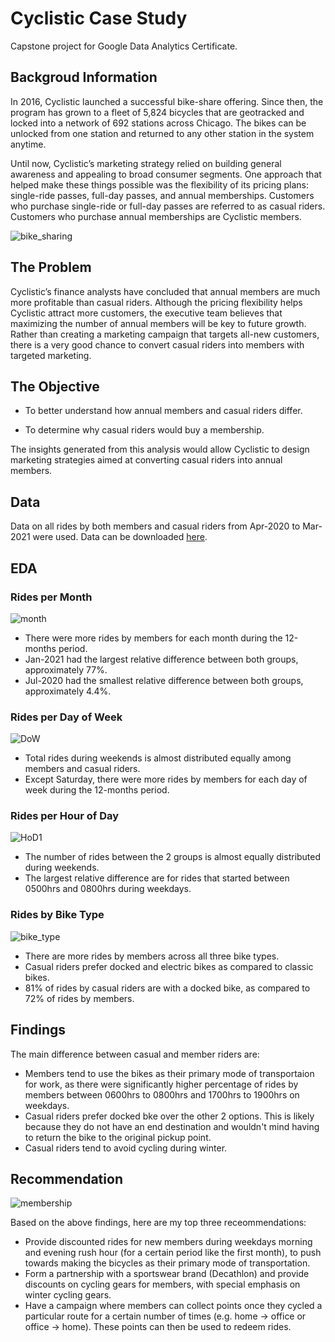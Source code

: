 # Cyclistic Case Study
Capstone project for Google Data Analytics Certificate.

## Backgroud Information

In 2016, Cyclistic launched a successful bike-share offering. Since then, the program has grown to a fleet of 5,824 bicycles that are geotracked and locked into a network of 692 stations across Chicago. The bikes can be unlocked from one station and returned to any other station in the system anytime.

Until now, Cyclistic’s marketing strategy relied on building general awareness and appealing to broad consumer segments. One approach that helped make these things possible was the flexibility of its pricing plans: single-ride passes, full-day passes, and annual memberships. Customers who purchase single-ride or full-day passes are referred to as casual riders. Customers who purchase annual memberships are Cyclistic members.

![bike_sharing](/images/bike_sharing.jpeg)

## The Problem

Cyclistic’s finance analysts have concluded that annual members are much more profitable than casual riders. Although the pricing flexibility helps Cyclistic attract more customers, the executive team believes that maximizing the number of annual members will be key to future growth. Rather than creating a marketing campaign that targets all-new customers, there is a very good chance to convert casual riders into members with targeted marketing.

## The Objective
- To better understand how annual members and casual riders differ.

- To determine why casual riders would buy a membership.

The insights generated from this analysis would allow Cyclistic to design marketing strategies aimed at converting casual riders into annual members.

## Data

Data on all rides by both members and casual riders from Apr-2020 to Mar-2021 were used. Data can be downloaded [here](https://divvy-tripdata.s3.amazonaws.com/index.html).

## EDA

### Rides per Month
![month](/images/rides_by_month.png)

- There were more rides by members for each month during the 12-months period.
- Jan-2021 had the largest relative difference between both groups, approximately 77%.
- Jul-2020 had the smallest relative difference between both groups, approximately 4.4%.

### Rides per Day of Week
![DoW](/images/rides_by_DoW.png)

- Total rides during weekends is almost distributed equally among members and casual riders.
- Except Saturday, there were more rides by members for each day of week during the 12-months period.

### Rides per Hour of Day
![HoD1](/images/rides_by_HoD_2.png)

- The number of rides between the 2 groups is almost equally distributed during weekends.
- The largest relative difference are for rides that started between 0500hrs and 0800hrs during weekdays.

### Rides by Bike Type
![bike_type](/images/rides_by_bike_type.png)

- There are more rides by members across all three bike types.
- Casual riders prefer docked and electric bikes as compared to classic bikes.
- 81% of rides by casual riders are with a docked bike, as compared to 72% of rides by members.

## Findings

The main difference between casual and member riders are:

- Members tend to use the bikes as their primary mode of transportaion for work, as there were significantly higher percentage of rides by members between 0600hrs to 0800hrs and 1700hrs to 1900hrs on weekdays.
- Casual riders prefer docked bke over the other 2 options. This is likely because they do not have an end destination and wouldn't mind having to return the bike to the original pickup point.
- Casual riders tend to avoid cycling during winter.

## Recommendation

![membership](/images/membership.jfif)


Based on the above findings, here are my top three receommendations:

- Provide discounted rides for new members during weekdays morning and evening rush hour (for a certain period like the first month), to push towards making the bicycles as their primary mode of transportation.
- Form a partnership with a sportswear brand (Decathlon) and provide discounts on cycling gears for members, with special emphasis on winter cycling gears.
- Have a campaign where members can collect points once they cycled a particular route for a certain number of times (e.g. home -> office or office -> home). These points can then be used to redeem rides.
